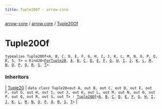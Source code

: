 ```yaml
---
title: Tuple20Of - arrow-core
---
```


[arrow-core](../index.html) / [arrow.core](index.html) / [Tuple20Of](./-tuple20-of.html)

# Tuple20Of

`typealias Tuple20Of<A, B, C, D, E, F, G, H, I, J, K, L, M, N, O, P, Q, R, S, T> = Kind20<`[`ForTuple20`](-for-tuple20.html)`, `[`A`](-tuple20-of.html#A)`, `[`B`](-tuple20-of.html#B)`, `[`C`](-tuple20-of.html#C)`, `[`D`](-tuple20-of.html#D)`, `[`E`](-tuple20-of.html#E)`, `[`F`](-tuple20-of.html#F)`, `[`G`](-tuple20-of.html#G)`, `[`H`](-tuple20-of.html#H)`, `[`I`](-tuple20-of.html#I)`, `[`J`](-tuple20-of.html#J)`, `[`K`](-tuple20-of.html#K)`, `[`L`](-tuple20-of.html#L)`, `[`M`](-tuple20-of.html#M)`, `[`N`](-tuple20-of.html#N)`, `[`O`](-tuple20-of.html#O)`, `[`P`](-tuple20-of.html#P)`, `[`Q`](-tuple20-of.html#Q)`, `[`R`](-tuple20-of.html#R)`, `[`S`](-tuple20-of.html#S)`, `[`T`](-tuple20-of.html#T)`>`

### Inheritors

| [Tuple20](-tuple20/index.html) | `data class Tuple20<out A, out B, out C, out D, out E, out F, out G, out H, out I, out J, out K, out L, out M, out N, out O, out P, out Q, out R, out S, out T> : `[`Tuple20Of`](./-tuple20-of.html)`<`[`A`](-tuple20/index.html#A)`, `[`B`](-tuple20/index.html#B)`, `[`C`](-tuple20/index.html#C)`, `[`D`](-tuple20/index.html#D)`, `[`E`](-tuple20/index.html#E)`, `[`F`](-tuple20/index.html#F)`, `[`G`](-tuple20/index.html#G)`, `[`H`](-tuple20/index.html#H)`, `[`I`](-tuple20/index.html#I)`, `[`J`](-tuple20/index.html#J)`, `[`K`](-tuple20/index.html#K)`, `[`L`](-tuple20/index.html#L)`, `[`M`](-tuple20/index.html#M)`, `[`N`](-tuple20/index.html#N)`, `[`O`](-tuple20/index.html#O)`, `[`P`](-tuple20/index.html#P)`, `[`Q`](-tuple20/index.html#Q)`, `[`R`](-tuple20/index.html#R)`, `[`S`](-tuple20/index.html#S)`, `[`T`](-tuple20/index.html#T)`>` |

